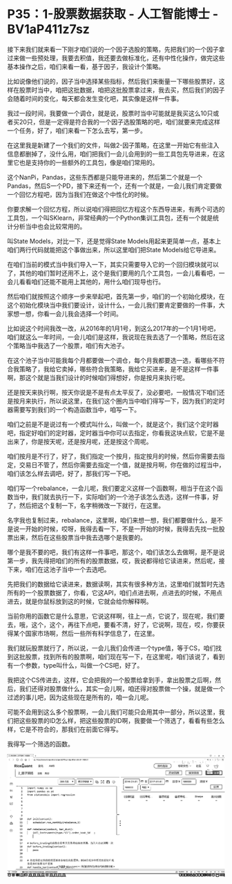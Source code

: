 # P35：1-股票数据获取 - 人工智能博士 - BV1aP411z7sz

接下来我们就来看一下刚才咱们说的一个因子选股的策略，先把我们的一个因子拿过来做一些预处理，我要去积值，我还要去做标准化，还有中性化操作，做完这些基本操作之后，咱们来看一看，基于因子，我设计个策略。

比如说像他们说的，因子当中选择某些指标，然后我们来衡量一下哪些股票好，这样在股票时当中，咱把这批数据，咱把这批股票拿过来，我去买，然后我们的因子会随着时间的变化，每天都会发生变化吧，其实像是这样一件事。

我过一段时间，我要做一个调仓，就是说，股票时当中可能就是我买这么10只或者买20只，但是一定得是符合我的一个因子选股策略的吧，咱们就要来完成这样一个任务，好了，咱们来看一下怎么去写，第一步。

在这里我是新建了一个我们的文件，叫做2-因子策略，在这里一开始它有些注入信息都删掉了，没什么用，咱们把我们一会儿会用到的一些工具包先导进来，在这里它也是支持你的一些额外的工具包，像是咱们常用的。

这个NanPi，Pandas，这些东西都是只能导进来的，然后第二个就是一个Pandas，然后S一个PD，接下来还有一个，还有一个就是，一会儿我们肯定要做一个回忆方程吧，因为当我们在做这个中性化的时候。

你要求解一个回忆方程，所以说咱们得把回忆方程这个东西导进来，有两个可选的工具包，一个叫SKlearn，非常经典的一个Python集训工具包，还有一个就是统计分析当中也会比较常用的。

叫State Models，对比一下，还是觉得State Models用起来更简单一点，基本上咱们两行代码就能把这个事做出来，所以这里咱们把State Models给它导进来。

在咱们当前的模式当中我们导入一下，其实只需要导入它的一个回归模块就可以了，其他的咱们暂时还用不上，这个是我们要用的几个工具包，一会儿看看吧，一会儿看看咱们还能不能用上其他的，用什么咱们现导也行。

然后咱们就按照这个顺序一步来举起吧，首先第一步，咱们的一个初始化模块，在这个初始化模块当中我们要设计，设计什么，一会儿我们要肯定要做的一件事，大家想一想，你看一会儿我会选择一个时间。

比如说这个时间我改一改，从2016年的1月1号，到这么2017年的一个1月1号吧，咱们就这么一年时间，一会儿咱们是这样，我说现在我去选了一个策略，然后在这个策略当中我选了一个股票，咱们有大池子。

在这个池子当中可能我每个月都要做一个调仓，每个月我都要选一选，看哪些不符合我策略了，我给它卖掉，哪些符合我策略，我给它买进来，是不是这样一件事啊，那这个就是当我们设计的时候咱们得想好，你是按月来执行呢。

还是按天来执行啊，按天你说是不是有点太平反了，没必要吧，一般情况下咱们还是按月来执行，所以说这里，在我们这个圈内当中咱们得写一下，因为我们的定时器需要写到我们的一个构造函数当中，咱写一下。

咱们之前是不是说过有一个模式叫什么，叫做一个，就是这个，我们这个定时器吧，指定好咱们的定时器，定时器当中你可以去指定，你看我这块点软，它是不是出来了，你是按天呢，还是按月呢，还是按这个周呢。

咱们按月是不行了，好了，我们指定一个按月，指定按月的时候，然后你需要去指定，交易日不管了，然后你需要去指定一个值，就是按月啊，你在做的过程当中，咱们该怎么样去调吧，好了，那我们写一下吧。

咱们写一个rebalance，一会儿呢，我们要定义这样一个函数啊，相当于在这个函数当中，我们就去执行一下，实际咱们的一个池子该怎么去选，这样一件事，好了，然后把这个复制一下，名字稍微改一下就行，在这里。

名字我也复制过来，rebalance，这里啊，咱们来想一想，我们都要做什么，是不是说一开始的时候，哎呀，我得去看一下，不是一开始的时候，我得去先找一批股票出来，然后在这些股票当中我去选哪个是我要的。

哪个是我不要的吧，我们有这样一件事吧，那这个，咱们该怎么去做啊，是不是说第一步，我先得把咱们的所有的股票数据，哎，我说都得给它读进来，然后呢，接下来，咱们在这池子当中一个去选吧。

先把我们的数据给它读进来，数据读啊，其实有很多种方法，这里咱们就暂时先选所有的一个股票数据了，你看，它这API，咱们点进去啊，点进去的时候，不用点进去，就是你鼠标放到这的时候，它就会给你解释啊。

当前你用的函数它是什么意思，它说这样啊，往上一点，它说了，现在呢，我们要去，哦，这个，这个，再往下点吧，要看不清，好了，它说啊，现在，哎，你要获得某个国家市场啊，然后一些所有科学信息了，在这里。

我们就玩股票就行了，所以说，一会儿我们会传进一个type值，等于CS，咱们找到这批股票，找到所有的股票啊，咱们现在写一下，在这里呢，咱们该说了，看到有一个参数，type叫什么，叫做一个CS吧，好了。

我把这个CS传进去，这样，它会把我的一个股票给拿到手，拿出股票之后啊，然后，我们还得对股票做什么，其实一会儿啊，咱还得对股票做一个操，就是做一个过滤的事儿吧，因为这些现在是所有的，咱一会儿呢。

可能不会用到这么多个股票啊，一会儿我们可能只会用其中一部分，所以这里，我们把这些股票的ID怎么样，把这些股票的ID啊，我要做一个筛选了，看看有些怎么样，它是不符合的，那我们在前面它得写。

我得写一个筛选的函数。

![](img/28fe9666bb3c9d090b6eec43de344116_1.png)